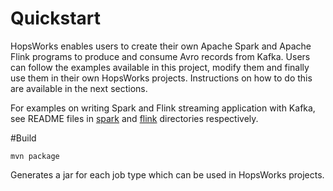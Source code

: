# Quickstart

HopsWorks enables users to create their own Apache Spark and Apache Flink programs to produce and consume Avro records from Kafka. Users can follow the examples available in this project, modify them and finally use them in their own HopsWorks projects. Instructions on how to do this are available in the next sections. 


For examples on writing Spark and Flink streaming application with Kafka, see README files in [spark](https://github.com/hopshadoop/hops-examples/blob/master/spark/README.md) and [flink](https://github.com/hopshadoop/hops-examples/blob/master/flink/README.md) directories respectively.

#Build
```
mvn package
```
Generates a jar for each job type which can be used in HopsWorks projects.
